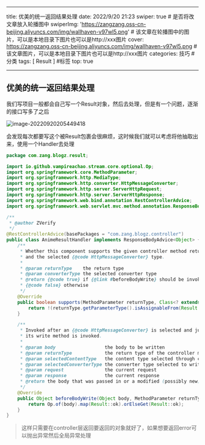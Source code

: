 
---
title: 优美的统一返回结果处理
date: 2022/9/20 21:23
swiper: true # 是否将改文章放入轮播图中
swiperImg: 'https://zangzang.oss-cn-beijing.aliyuncs.com/img/wallhaven-v97wl5.png' # 该文章在轮播图中的图片，可以是本地目录下图片也可以是http://xxx图片
cover: https://zangzang.oss-cn-beijing.aliyuncs.com/img/wallhaven-v97wl5.png # 该文章图片，可以是本地目录下图片也可以是http://xxx图片
categories: 技巧 # 分类
tags: [ Result ] #标签
top: true

---

## 优美的统一返回结果处理

我们写项目一般都会自己写一个Result对象，然后去处理，但是有一个问题，逐渐的接口写多了之后

![image-20220920205449418](https://zangzang.oss-cn-beijing.aliyuncs.com/img/image-20220920205449418.png)

会发现每次都要写这个被Result包裹会很麻烦，这时候我们就可以考虑将他抽取出来，使用一个Handler去处理

```java
package com.zang.blogz.result;

import io.github.vampireachao.stream.core.optional.Op;
import org.springframework.core.MethodParameter;
import org.springframework.http.MediaType;
import org.springframework.http.converter.HttpMessageConverter;
import org.springframework.http.server.ServerHttpRequest;
import org.springframework.http.server.ServerHttpResponse;
import org.springframework.web.bind.annotation.RestControllerAdvice;
import org.springframework.web.servlet.mvc.method.annotation.ResponseBodyAdvice;

/**
 * @author ZVerify
 */
@RestControllerAdvice(basePackages = "com.zang.blogz.controller")
public class AnimeResultHandler implements ResponseBodyAdvice<Object> {
    /**
     * Whether this component supports the given controller method return type
     * and the selected {@code HttpMessageConverter} type.
     *
     * @param returnType    the return type
     * @param converterType the selected converter type
     * @return {@code true} if {@link #beforeBodyWrite} should be invoked;
     * {@code false} otherwise
     */
    @Override
    public boolean supports(MethodParameter returnType, Class<? extends HttpMessageConverter<?>> converterType) {
        return !(returnType.getParameterType().isAssignableFrom(Result.class));
    }

    /**
     * Invoked after an {@code HttpMessageConverter} is selected and just before
     * its write method is invoked.
     *
     * @param body                  the body to be written
     * @param returnType            the return type of the controller method
     * @param selectedContentType   the content type selected through content negotiation
     * @param selectedConverterType the converter type selected to write to the response
     * @param request               the current request
     * @param response              the current response
     * @return the body that was passed in or a modified (possibly new) instance
     */
    @Override
    public Object beforeBodyWrite(Object body, MethodParameter returnType, MediaType selectedContentType, Class<? extends HttpMessageConverter<?>> selectedConverterType, ServerHttpRequest request, ServerHttpResponse response) {
        return Op.of(body).map(Result::ok).orElseGet(Result::ok);
    }
}
```

>这样只需要在controller层返回要返回的对象就好了，如果想要返回error可以抛出异常然后全局异常处理
